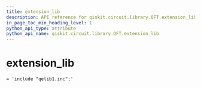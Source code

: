 ```yaml
---
title: extension_lib
description: API reference for qiskit.circuit.library.QFT.extension_lib
in_page_toc_min_heading_level: 1
python_api_type: attribute
python_api_name: qiskit.circuit.library.QFT.extension_lib
---
```


# extension\_lib

<span id="qiskit.circuit.library.QFT.extension_lib" />

`= 'include "qelib1.inc";'`

